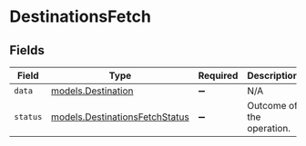 # DestinationsFetch


## Fields

| Field                                                                  | Type                                                                   | Required                                                               | Description                                                            | Example                                                                |
| ---------------------------------------------------------------------- | ---------------------------------------------------------------------- | ---------------------------------------------------------------------- | ---------------------------------------------------------------------- | ---------------------------------------------------------------------- |
| `data`                                                                 | [models.Destination](../models/destination.md)                         | :heavy_minus_sign:                                                     | N/A                                                                    |                                                                        |
| `status`                                                               | [models.DestinationsFetchStatus](../models/destinationsfetchstatus.md) | :heavy_minus_sign:                                                     | Outcome of the operation.                                              | created                                                                |